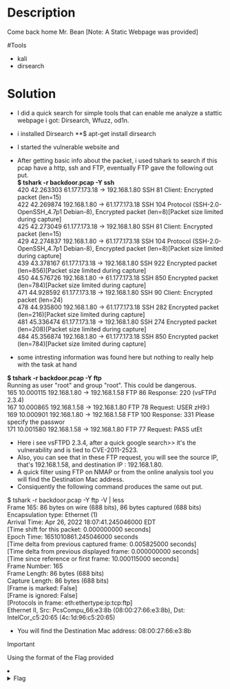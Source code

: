 # Description
Come back home Mr. Bean [Note: A Static Webpage was provided]

#Tools
- kali
- dirsearch

# Solution
- I did a quick search for simple tools that can enable me analyze a stattic webpage i got:
Dirsearch, Wfuzz, od1n.
- i installed Dirsearch
**$ apt-get install dirsearch







- I started the vulnerable website and 


- After getting basic info about the packet, i used tshark to search if this pcap have a http, ssh  and FTP, eventually FTP gave the following out put.<br />
**$ tshark -r backdoor.pcap -Y ssh**<br />
  420  42.263303 61.177.173.18 → 192.168.1.80 SSH 81 Client: Encrypted packet (len=15)<br />
  422  42.269874 192.168.1.80 → 61.177.173.18 SSH 104 Protocol (SSH-2.0-OpenSSH_4.7p1 Debian-8), Encrypted packet (len=8)[Packet size limited during capture]<br />
  425  42.273049 61.177.173.18 → 192.168.1.80 SSH 81 Client: Encrypted packet (len=15)<br />
  429  42.274837 192.168.1.80 → 61.177.173.18 SSH 104 Protocol (SSH-2.0-OpenSSH_4.7p1 Debian-8), Encrypted packet (len=8)[Packet size limited during capture]<br />
  439  43.378167 61.177.173.18 → 192.168.1.80 SSH 922 Encrypted packet (len=856)[Packet size limited during capture]<br />
  450  44.576726 192.168.1.80 → 61.177.173.18 SSH 850 Encrypted packet (len=784)[Packet size limited during capture]<br />
  471  44.928592 61.177.173.18 → 192.168.1.80 SSH 90 Client: Encrypted packet (len=24)<br />
  478  44.935800 192.168.1.80 → 61.177.173.18 SSH 282 Encrypted packet (len=216)[Packet size limited during capture]<br />
  481  45.336474 61.177.173.18 → 192.168.1.80 SSH 274 Encrypted packet (len=208)[Packet size limited during capture]<br />
  484  45.356874 192.168.1.80 → 61.177.173.18 SSH 850 Encrypted packet (len=784)[Packet size limited during capture]<br />

- some intresting information was found here but nothing to really help with the task at hand<br />

**$ tshark -r backdoor.pcap -Y ftp**<br />
Running as user "root" and group "root". This could be dangerous.<br />
  165  10.000115 192.168.1.80 → 192.168.1.58 FTP 86 Response: 220 (vsFTPd 2.3.4)<br />
  167  10.000865 192.168.1.58 → 192.168.1.80 FTP 78 Request: USER zH9:)<br />
  169  10.000901 192.168.1.80 → 192.168.1.58 FTP 100 Response: 331 Please specify the passwor<br />
  171  10.001580 192.168.1.58 → 192.168.1.80 FTP 77 Request: PASS utEt<br />

- Here i see vsFTPD 2.3.4, after a quick google search>> it's the vulnerability and is tied to CVE-2011-2523.<br />
- Also, you can see that in these FTP request, you will see the source IP, that's 192.168.1.58, and destination IP : 192.168.1.80.<br />
- A quick filter using FTP on NMAP or from the online analysis tool you will find the Destination Mac address.<br />
- Consiquently the following command produces the same out put.<br />

$ tshark -r backdoor.pcap -Y ftp -V | less<br />
Frame 165: 86 bytes on wire (688 bits), 86 bytes captured (688 bits)<br />
    Encapsulation type: Ethernet (1)<br />
    Arrival Time: Apr 26, 2022 18:07:41.245046000 EDT<br />
    [Time shift for this packet: 0.000000000 seconds]<br />
    Epoch Time: 1651010861.245046000 seconds<br />
    [Time delta from previous captured frame: 0.005825000 seconds]<br />
    [Time delta from previous displayed frame: 0.000000000 seconds]<br />
    [Time since reference or first frame: 10.000115000 seconds]<br />
    Frame Number: 165<br />
    Frame Length: 86 bytes (688 bits)<br />
    Capture Length: 86 bytes (688 bits)<br />
    [Frame is marked: False]<br />
    [Frame is ignored: False]<br />
    [Protocols in frame: eth:ethertype:ip:tcp:ftp]<br />
Ethernet II, Src: PcsCompu_66:e3:8b (08:00:27:66:e3:8b), Dst: IntelCor_c5:20:65 (4c:1d:96:c5:20:65)<br />


- You will find the Destination Mac address: 08:00:27:66:e3:8b
> [!IMPORTANT]
> Using the format of the Flag provided

<li>
	<details>
		<summary>Flag</summary>
flag{Internal:192.168.1.58:CVE-2011-2523:08:00:27:66:e3:8b}</details>
</li>
